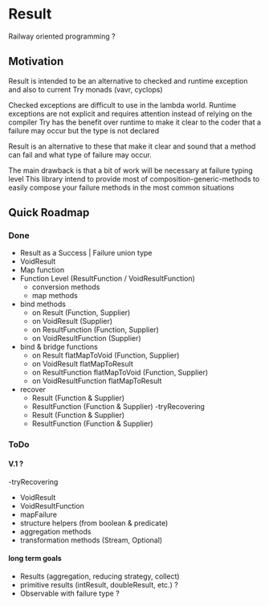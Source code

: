 # Result
Railway oriented programming ?

## Motivation

Result is intended to be an alternative to checked and runtime exception and also to current Try monads (vavr, cyclops)

Checked exceptions are difficult to use in the lambda world.
Runtime exceptions are not explicit and requires attention instead of relying on the compiler
Try has the benefit over runtime to make it clear to the coder that a failure may occur but the type is not declared

Result is an alternative to these that make it clear and sound that a method can fail and what type of failure may occur.

The main drawback is that a bit of work will be necessary at failure typing level
This library intend to provide most of composition-generic-methods to easily compose your failure methods in the most common situations

## Quick Roadmap

### Done

- Result as a Success | Failure union type
- VoidResult
- Map function
- Function Level (ResultFunction / VoidResultFunction) 
  - conversion methods
  - map methods
- bind methods
  - on Result (Function, Supplier)
  - on VoidResult (Supplier)
  - on ResultFunction (Function, Supplier)
  - on VoidResultFunction (Supplier)
- bind & bridge functions
  - on Result flatMapToVoid (Function, Supplier)
  - on VoidResult flatMapToResult
  - on ResultFunction flatMapToVoid (Function, Supplier)
  - on VoidResultFunction flatMapToResult
- recover
  - Result (Function & Supplier)
  - ResultFunction (Function & Supplier)
-tryRecovering
  - Result (Function & Supplier)
  - ResultFunction (Function & Supplier)
  
### ToDo

#### V.1 ?
-tryRecovering
  - VoidResult
  - VoidResultFunction
- mapFailure
- structure helpers (from boolean & predicate)
- aggregation methods
- transformation methods (Stream, Optional)


#### long term goals

- Results (aggregation, reducing strategy, collect)
- primitive results (intResult, doubleResult, etc.) ?
- Observable with failure type ?